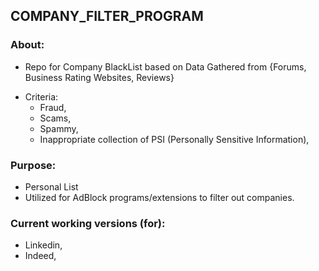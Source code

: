 ## COMPANY_FILTER_PROGRAM
### About:
- Repo for Company BlackList based on Data Gathered from {Forums, Business Rating Websites, Reviews}

* Criteria:
    * Fraud,
    * Scams,
    * Spammy,
    * Inappropriate collection of PSI (Personally Sensitive Information),

### Purpose:
- Personal List
- Utilized for AdBlock programs/extensions to filter out companies.

### Current working versions (for):
- Linkedin,
- Indeed,

<!-- 
IGNORE:
    "modified [current] () generated_filter_list"
    "added [current] () generated_filter_list"
-->